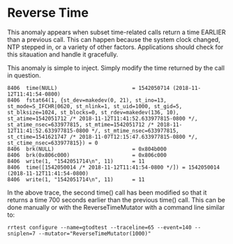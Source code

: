 Reverse Time
===============

This anomaly appears when subset time-related calls return a time EARLIER
than a previous call.  This can happen because the system clock changed,
NTP stepped in, or a variety of other factors.  Applications should check
for this sitauation and handle it gracefully.

This anomaly is simple to inject.  Simply modify the time returned by the
call in question.

```
8406  time(NULL)                        = 1542050714 (2018-11-12T11:41:54-0800)
8406  fstat64(1, {st_dev=makedev(0, 21), st_ino=13, st_mode=S_IFCHR|0620, st_nlink=1, st_uid=1000, st_gid=5, st_blksize=1024, st_blocks=0, st_rdev=makedev(136, 10), st_atime=1542051712 /* 2018-11-12T11:41:52.633977815-0800 */, st_atime_nsec=633977815, st_mtime=1542051712 /* 2018-11-12T11:41:52.633977815-0800 */, st_mtime_nsec=633977815, st_ctime=1541621747 /* 2018-11-07T12:15:47.633977815-0800 */, st_ctime_nsec=633977815}) = 0
8406  brk(NULL)                         = 0x804b000
8406  brk(0x806c000)                    = 0x806c000
8406  write(1, "1542051714\n", 11)      = 11
8406  time([1542050014 /* 2018-11-12T11:41:54-0800 */]) = 1542050014 (2018-11-12T11:41:54-0800)
8406  write(1, "1542051714\n", 11)      = 11
```

In the above trace, the second time() call has been modified so that it
returns a time 700 seconds earlier than the previous time() call.  This can
be done manually or with the ReverseTimeMutator with a command line similar
to:

```
rrtest configure --name=gtodtest --traceline=65 --event=140 --sniplen=7 --mutator="ReverseTimeMutator(1000)"
```


